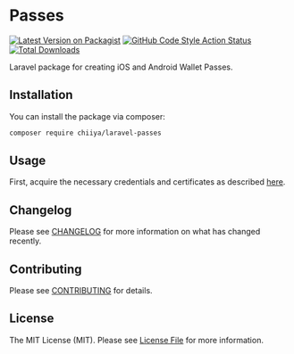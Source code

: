 # Passes

[![Latest Version on Packagist](https://img.shields.io/packagist/v/chiiya/laravel-passes.svg?style=flat-square)](https://packagist.org/packages/chiiya/laravel-passes)
[![GitHub Code Style Action Status](https://img.shields.io/github/workflow/status/chiiya/laravel-passes/lint?label=code%20style)](https://github.com/chiiya/laravel-passes/actions?query=workflow%3Alint+branch%3Amaster)
[![Total Downloads](https://img.shields.io/packagist/dt/chiiya/laravel-passes.svg?style=flat-square)](https://packagist.org/packages/chiiya/laravel-passes)

Laravel package for creating iOS and Android Wallet Passes.

## Installation

You can install the package via composer:

```bash
composer require chiiya/laravel-passes
```

## Usage

First, acquire the necessary credentials and certificates as described [here](https://github.com/chiiya/passes/blob/master/documentation/requirements.md).

## Changelog

Please see [CHANGELOG](CHANGELOG.md) for more information on what has changed recently.

## Contributing

Please see [CONTRIBUTING](.github/CONTRIBUTING.md) for details.

## License

The MIT License (MIT). Please see [License File](LICENSE.md) for more information.
